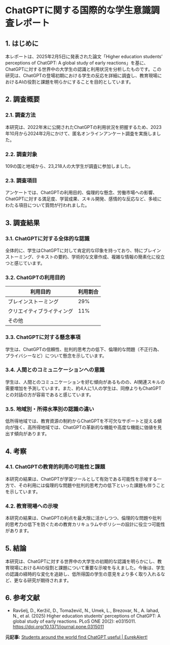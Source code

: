 # ChatGPTに関する国際的な学生意識調査レポート

## 1. はじめに

本レポートは、2025年2月5日に発表された論文「Higher education students’ perceptions of ChatGPT: A global study of early reactions」を基に、ChatGPTに対する世界中の大学生の認識と利用状況を分析したものです。この研究は、ChatGPTの登場初期における学生の反応を詳細に調査し、教育現場におけるAIの役割と課題を明らかにすることを目的としています。

## 2. 調査概要

### 2.1. 調査方法

本研究は、2022年末に公開されたChatGPTの利用状況を把握するため、2023年10月から2024年2月にかけて、匿名オンラインアンケート調査を実施しました。

### 2.2. 調査対象

109の国と地域から、23,218人の大学生が調査に参加しました。

### 2.3. 調査項目

アンケートでは、ChatGPTの利用目的、倫理的な懸念、労働市場への影響、ChatGPTに対する満足度、学習成果、スキル開発、感情的な反応など、多岐にわたる項目について質問が行われました。

## 3. 調査結果

### 3.1. ChatGPTに対する全体的な認識

全体的に、学生はChatGPTに対して肯定的な印象を持っており、特にブレインストーミング、テキストの要約、学術的な文章作成、複雑な情報の簡素化に役立つと感じています。

### 3.2. ChatGPTの利用目的

| 利用目的 | 利用割合 |
| ------------------------- | -------- |
| ブレインストーミング | 29% |
| クリエイティブライティング | 11% |
| その他 | |

### 3.3. ChatGPTに対する懸念事項

学生は、ChatGPTの信頼性、批判的思考力の低下、倫理的な問題（不正行為、プライバシーなど）について懸念を示しています。

### 3.4. 人間とのコミュニケーションへの意識

学生は、人間とのコミュニケーションを好む傾向があるものの、AI関連スキルの需要増加を予測しています。また、約4人に1人の学生は、同僚よりもChatGPTとの対話の方が容易であると感じています。

### 3.5. 地域別・所得水準別の認識の違い

低所得地域では、教育資源の制約からChatGPTを不可欠なサポートと捉える傾向が強く、高所得地域では、ChatGPTの革新的な機能や高度な機能に価値を見出す傾向があります。

## 4. 考察

### 4.1. ChatGPTの教育的利用の可能性と課題

本研究の結果は、ChatGPTが学習ツールとして有効である可能性を示唆する一方で、その利用には倫理的な問題や批判的思考力の低下といった課題も伴うことを示しています。

### 4.2. 教育現場への示唆

本研究の結果は、ChatGPTの利点を最大限に活かしつつ、倫理的な問題や批判的思考力の低下を防ぐための教育カリキュラムやポリシーの設計に役立つ可能性があります。

## 5. 結論

本研究は、ChatGPTに対する世界中の大学生の初期的な認識を明らかにし、教育現場におけるAIの役割と課題について重要な示唆を与えました。今後は、学生の認識の経時的な変化を追跡し、低所得国の学生の意見をより多く取り入れるなど、更なる研究が期待されます。

## 6. 参考文献

* Ravšelj, D., Keržič, D., Tomaževič, N., Umek, L., Brezovar, N., A. Iahad, N., et al. (2025) Higher education students’ perceptions of ChatGPT: A global study of early reactions. PLoS ONE 20(2): e0315011. https://doi.org/10.1371/journal.pone.0315011


**元記事:** [Students around the world find ChatGPT useful | EurekAlert!](https://www.eurekalert.org/news-releases/1072031)